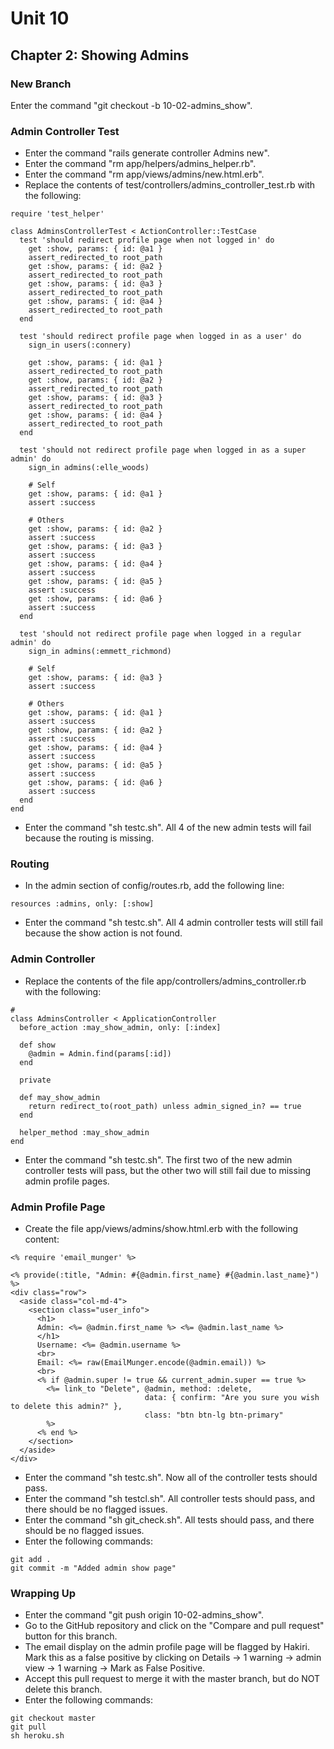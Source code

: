 # Unit 10
## Chapter 2: Showing Admins

### New Branch
Enter the command "git checkout -b 10-02-admins_show".

### Admin Controller Test
* Enter the command "rails generate controller Admins new".
* Enter the command "rm app/helpers/admins_helper.rb".
* Enter the command "rm app/views/admins/new.html.erb".
* Replace the contents of test/controllers/admins_controller_test.rb with the following:
```
require 'test_helper'

class AdminsControllerTest < ActionController::TestCase
  test 'should redirect profile page when not logged in' do
    get :show, params: { id: @a1 }
    assert_redirected_to root_path
    get :show, params: { id: @a2 }
    assert_redirected_to root_path
    get :show, params: { id: @a3 }
    assert_redirected_to root_path
    get :show, params: { id: @a4 }
    assert_redirected_to root_path
  end

  test 'should redirect profile page when logged in as a user' do
    sign_in users(:connery)

    get :show, params: { id: @a1 }
    assert_redirected_to root_path
    get :show, params: { id: @a2 }
    assert_redirected_to root_path
    get :show, params: { id: @a3 }
    assert_redirected_to root_path
    get :show, params: { id: @a4 }
    assert_redirected_to root_path
  end

  test 'should not redirect profile page when logged in as a super admin' do
    sign_in admins(:elle_woods)

    # Self
    get :show, params: { id: @a1 }
    assert :success

    # Others
    get :show, params: { id: @a2 }
    assert :success
    get :show, params: { id: @a3 }
    assert :success
    get :show, params: { id: @a4 }
    assert :success
    get :show, params: { id: @a5 }
    assert :success
    get :show, params: { id: @a6 }
    assert :success
  end

  test 'should not redirect profile page when logged in a regular admin' do
    sign_in admins(:emmett_richmond)

    # Self
    get :show, params: { id: @a3 }
    assert :success

    # Others
    get :show, params: { id: @a1 }
    assert :success
    get :show, params: { id: @a2 }
    assert :success
    get :show, params: { id: @a4 }
    assert :success
    get :show, params: { id: @a5 }
    assert :success
    get :show, params: { id: @a6 }
    assert :success
  end
end
```
* Enter the command "sh testc.sh".  All 4 of the new admin tests will fail because the routing is missing.

### Routing
* In the admin section of config/routes.rb, add the following line:
```
resources :admins, only: [:show]
```
* Enter the command "sh testc.sh". All 4 admin controller tests will still fail because the show action is not found.

### Admin Controller
* Replace the contents of the file app/controllers/admins_controller.rb with the following:
```
#
class AdminsController < ApplicationController
  before_action :may_show_admin, only: [:index]

  def show
    @admin = Admin.find(params[:id])
  end

  private

  def may_show_admin
    return redirect_to(root_path) unless admin_signed_in? == true
  end

  helper_method :may_show_admin
end
```
* Enter the command "sh testc.sh". The first two of the new admin controller tests will pass, but the other two will still fail due to missing admin profile pages.

### Admin Profile Page
* Create the file app/views/admins/show.html.erb with the following content:
```
<% require 'email_munger' %>

<% provide(:title, "Admin: #{@admin.first_name} #{@admin.last_name}") %>
<div class="row">
  <aside class="col-md-4">
    <section class="user_info">
      <h1>
      Admin: <%= @admin.first_name %> <%= @admin.last_name %>
      </h1>
      Username: <%= @admin.username %>
      <br>
      Email: <%= raw(EmailMunger.encode(@admin.email)) %>
      <br>
      <% if @admin.super != true && current_admin.super == true %>
        <%= link_to "Delete", @admin, method: :delete,
                              data: { confirm: "Are you sure you wish to delete this admin?" },
                              class: "btn btn-lg btn-primary"
        %>
      <% end %>
    </section>
  </aside>
</div>
```
* Enter the command "sh testc.sh". Now all of the controller tests should pass.
* Enter the command "sh testcl.sh". All controller tests should pass, and there should be no flagged issues.
* Enter the command "sh git_check.sh". All tests should pass, and there should be no flagged issues.
* Enter the following commands:
```
git add .
git commit -m "Added admin show page"
```

### Wrapping Up
* Enter the command "git push origin 10-02-admins_show".
* Go to the GitHub repository and click on the "Compare and pull request" button for this branch.
* The email display on the admin profile page will be flagged by Hakiri. Mark this as a false positive by clicking on Details -> 1 warning -> admin view -> 1 warning -> Mark as False Positive.
* Accept this pull request to merge it with the master branch, but do NOT delete this branch.
* Enter the following commands:
```
git checkout master
git pull
sh heroku.sh
```
